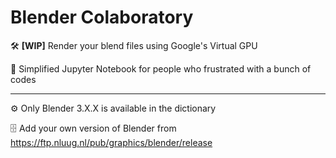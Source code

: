 # Blender Colaboratory
🛠️ **[WIP]** Render your blend files using Google's Virtual GPU

📙 Simplified Jupyter Notebook for people who frustrated with a bunch of codes

---
⚙️ Only Blender 3.X.X is available in the dictionary

🗄️ Add your own version of Blender from https://ftp.nluug.nl/pub/graphics/blender/release
